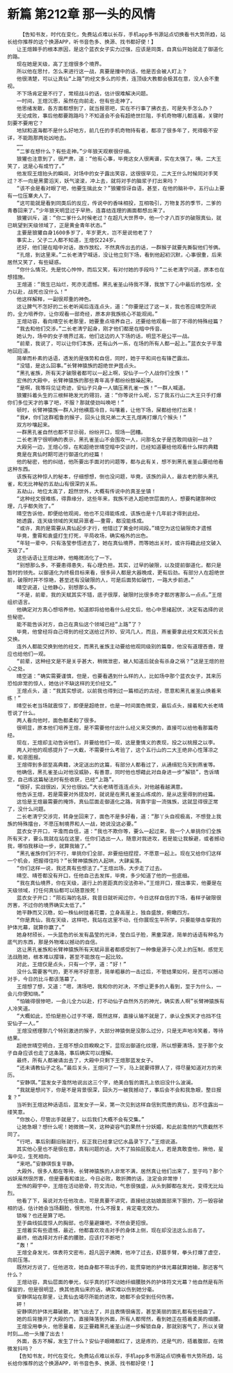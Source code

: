 # 新篇 第212章 那一头的风情
        【告知书友，时代在变化，免费站点难以长存，手机app多书源站点切换看书大势所趋，站长给你推荐的这个换源APP，听书音色多、换源、找书都好使！】
       让王煊棘手的根本原因，是这个蓝衣女子实力过强，应该是同类，自真仙开始就走了御道化的路。
       现在她是天级，高了王煊很多个境界。
       所以他在思忖，怎么来进行这一战，真要是撞中的话，他是否会被人盯上？
       他很清楚，可以让真仙“上路”的经文多么的珍贵，连顶级大教都会极其在意，没人会不重视。
       不下场肯定是不行了，常规战斗的话，估计很难解决问题。
       一时间，王煊沉思，虽然在向前走，但有些走神了。
       他思绪发散，各方面都想到了，就当报恩吧，实在不行事了拂衣去，可是失手怎么办？
       无论成败，事后他都要跑路吗？不知道会不会有超绝世拦阻，手机奇物哪儿都连着，关键时刻要不要用它？
       地狱和道海都不是什么好地方，前几任的手机奇物持有者，都凉了很多年了，死得极不安详，不能跑那两处凶地去。
       ……
       “二爹在想什么？有些走神。”少年狼天观察很仔细。
       狼獾也注意到了，很严肃，道：“他有心事，毕竟这女人很离谱，实在太强了。咦，二大王笑了，这是心有成竹了。”
       他发现王煊抬头的瞬间，对场中的女子露出笑容，这很很罕见，二大王什么时候同对手笑过？不一向是黑雾滔天，妖气滚滚，冲上去，就将对手的脑浆子打出来吗？
       “该不会是看对眼了吧，他要生擒此女？”狼獾惊讶自语，甚至，在他的脑补中，五行山上要有一位压寨夫人了。
       “这可能就是看到同类后的反应，传说中的香味相投，互相吸引，万物复苏的季节，二爹的青春回来了。”少年狼天明显过于早熟，连喜结连理的画面都想出来了。
       狼獾训斥，道：“你二爹什么时候老过？在超凡大世界中，他一个才八百岁的破限真仙，就已眺望到天级领域了，正是黄金青年状态。”
       主要是狼獾自身1600多岁了，年岁更大，岂不是说他老了？
       事实上，父子二人都不知道，王煊仅224岁。
       还好，他们是在暗中对话，故作放松，不然真传出去的话，一群猴子就要先撕裂他们爷俩。
       “孔煊，到这里来。”二长老清宁喊话，没让他立刻下场，看到他起初沉默，心事很重，后来居然又笑了，有些疑惑。
       “你什么情况，先是忧心忡忡，而后又笑，有对付她的手段吗？”二长老清宁问道，原本也在想措施。
       王煊道：“我生已灿烂，死亦无遗憾。黑孔雀圣山待我不薄，我放下了心中最后的包袱，全力以赴，战死也没什么！”
       他这样解释，一副很郑重的神色。
       这让脾气不怎好的二长老听闻后连连点头，道：“你要是过了这一关，我也答应晴空所说的，全力培养你，让你观看一部奇经，原本非我族核心不能观阅。”
       王煊动容，看向晴空长老那里，她要重点培养自己，还要给他观看一部了不得的特殊经篇？
       “我去和他们交涉。”二长老清宁起身，刚才他们都是在暗中传音。
       她认为，场中的女子境界过高，他们这边的人下场的话，明显不是公平一战。
       “前辈，我说了，可以让你们本族，还有山外一系，在场的所有人都一起上。”蓝衣女子平澹地回应道。
       简单而朴素的话语，透发的是强势和自信，同时，她于平和间也有锋芒露出。
       “没错，是这么回事。”长臂神猿族的超绝世尹茵点头。
       “黑孔雀族，所有天才破限者都可以一起上啊，安仙子一个人战你们全族！”
       宏伟的大殿中，长臂神猿族的那些青年高手都纷纷鼓噪起来。
       “是啊，我等将见证奇迹，安仙子只身一人镇压黑孔雀一族！”一群人喊道。
       狼獾抖着头生的三根鲜艳发光的翎羽，道：“你等说什么呢，忘了我五行山二大王只手打爆你们多位天才的事了吧，不服？那就使劲叫唤吧！”
       顿时，长臂神猿族一群人对他横眉冷目，叫嚷着，让他下场，屎都给他打出来！
       “我#，你们这群粗鲁的猴子，回头让我兄弟二大王孔煊再打爆几个猴头！”
       双方吵嚷起来。
       一群黑孔雀自然也都不甘示弱，纷纷开口，现场一团糟。
       二长老清宁很明确的表示，黑孔雀圣山不会围攻一人，问那名女子是否敢同级别一战？
       大殿另一边，王煊心惊，在和超绝世晴空暗中交谈时，已经知道要给他观看什么样的典籍
       竟是在真仙时期可进行御道化的经篇！
       他的秘密，他的纠结，他所要出手面对的问题等，都与此有关，想不到黑孔雀圣山要给他看这种东西。
       该族有这种惊人的秘本，仔细想想，倒也没问题，毕竟，该族的异人，最古老的那头黑孔雀，和无比神秘的五劫山有很深的关系。
       五劫山，地位太高了，超然世外，大概有传说中的真圣坐镇！
       “这种经文很难练，得靠缘分，这些年来，我族不进入超绝世层面的人，想要构建那种纹理，几乎都失败了。”
       晴空告诉他，即便给他观阅，他也不见得能练成，该族也是十几年前才得到此经。
       她透露，连天级领域的天赋异禀者——重霄，都没能练成。
       “或许，真的是需要从真仙起步才行，他错过了黄金时间段。”晴空为这位破限奇才遗憾
       毕竟，重霄和袁盛打生打死，平局收场，确实格外的出色。
       “年轻一辈中，只有洛莹参悟进去了，她在真仙境界，而等她出关时，或许将藉此经文破入天级了。”
       这些话语让王煊出神，他略微消化了一下。
       “别想那么多，不要患得患失，有心理负担。其实，过早的破限，以及提前御道化，都只是暂时的领先。以御道化为终极目标来看，很多异人都是大器晚成，更有后劲。有部分人在超绝世前，破限时并不惊艳，甚至还有没破限的人，可是后面势如破竹，一路大步前进。”
       晴空说道，让他静心，别想那么多。
       “不是，前辈，我的天赋其实不错，底子很厚，破限时比很多奇才都厉害那么一点点。”王煊组织语言。
       他确定对方真心想培养他，知道即将给他看什么经文后，他心中思绪起伏，决定有选择的说些秘密。
       能不能告诉对方，自己在真仙这个领域已经“上路”了？
       毕竟，他曾经将自己得到的经文送给过齐妙、安鸿几人，而且，燕雀要拿此经文和其兄长去交换。
       连外人都能交换到他的经文，而黑孔雀族主动要给他观同级别的篇章，他没有道理吝啬，理应也给他们一观。
       “前辈，这种经文是不是关乎甚大，稍微泄密，被人知道后就会有杀身之祸？”这是王煊的担心之处。
       晴空道：“确实需要谨慎，但是，也要看遇到什么样的人，比如场中那个蓝衣女子，其来历恐怕非常的惊人，她估计不缺这样的无价经文。”
       王煊点头，道：“我其实想说，以前我也得到过一篇相近的古经，愿意和黑孔雀圣山换着来练！”
       晴空长老当场就震惊了，即便是超绝世，也是一时间面色微变，最后点头，接着和大长老晴苍说了什么。
       两人看向他时，面色都柔和了很多。
       很明显，原本他们培养王煊，是不需要他付出什么经义来交换的，直接可以给他看那篇奇经。
       现在，王煊却主动告诉他们，并要给他们一观，这是重情义的表现，投之以桃报之以李。
       两人对他的观感提升了一大截，不需要什么考验了，这个五行山的二大王绝非心性薄凉之辈，知恩图报。
       王煊得到多部至高典籍，决定送出的这篇，有部分人都看过了，从通缉犯乌天到燕雀等。
       他确信，黑孔雀圣山对他没威胁，有善意，同时他也想藉此对自身进一步“解锁”，告诉晴空，自己练这篇秘法时有些收获，已经“上路”。
       “很好，实战很凶，天分也很凶。”大长老晴苍连连点头，对他越看越满意。
       他告诉王煊，若是需要对外提及时，就说是在黑孔雀圣山练成的，是从这里得到的经篇。
       这恰是王煊最需要的掩饰，真仙层面走御道化之路，背靠宇宙一流强族，这就显得很正常了，没什么问题。
       二长老清宁交涉完，转身坐回来了，面色不是多好看，道：“那丫头自视极高，不想登上我族的特殊擂台，不愿压制境界和人一战，她说没这必要。”
       蓝衣女子开口，平澹而自信，道：“我也不欺你等，要么一起过来，我一个人单挑你们全族所有天才，要么我就在站在这里，任你们选出一人，随意对我进攻，若是能让我躲避，或者撼动我，哪怕我移动一步，就算我输了。”
       “黑孔雀族你们行不行，单挑你们全部，非要扭扭捏捏，不愿意一起上。现在又给你们这样一个机会，把握得住吗？”长臂神猿族的人起哄，大肆奚落。
       “你们这样一说，我还真有些想法了。”王煊出场，大步走了过去。
       晴空、晴苍都没有开口，任他自己去发挥，毕竟，多少知道了他的一些底细。
       “我在真仙境界，你在天级，道行上的差距真的没法弥补。”王煊开口，摆出事实，他要是在天级领域，打任何真仙都可以随意按死！
       蓝衣女子开口：“陨石海的名妖，我昔日就听闻过你，今日这样自信的下场，看样子破限很厉害，不过你的境界确实太低了。”
       她平静而又沉稳，如一株仙树挂着花蕾，立身高崖上，独自盛放，俯瞰四方。
       “你是真仙，我在天级，这样吧，我站在这里不动，任你展现生平所学，只要能够击穿我的护体光幕，就算你赢了。”
       她身材颀长，一头蓝色的长发有晶莹的光泽，莹白瓜子脸，黑童深邃，简单的话语有种名为底气的东西，那是外物难以撼动的自信。
       这让黑孔雀族和长臂神猿族所有天赋异禀者都感受到了一种像是源于心灵上的压制，感觉无法战胜她，根本难以撄锋，甚至不能放在一起比较。
       对此，王煊仅是点头，只有一个字，道：“好！”
       没什么需要客气的，更不用不好意思，简单粗暴的一击过后，不管结果如何，是否可以撼动对手，今日的比斗都该落幕了。
       王煊想了想，又道：“嗯，清场吧，我和你的对决，不想让更多的人看到，至于为什么，一会儿你便知晓。”
       “怕输得很惨吧，一会儿全力以赴，打不动仙子自然外方的神光，确实丢人啊”长臂神猿族有人冷笑道。
       “大概如此，恐怕是担心过于不堪，既然这样，直接认输不就是了，承认全族天才也挡不住安仙子一人。”
       王煊没搭理那几个特别激进的猴子，大部分神猿倒是没那么过分，只是无声地冷笑着，等待结果。
       超绝世晴空明白，王煊不想众目睽睽之下，显现出御道化纹理，所以想要清场，至于那个女子自身应该也走了这条路，事后确实可以理解。
       最终，所有人都被请出去了，大殿中只剩下王煊那蓝发女子。
       “还未请教仙子之名。”最后关头，王煊问了一下，马上就要得罪人了，得尽量知道对方的来历。
       “安静琪。”蓝发女子澹然地说出这三个字，绝美白皙的面孔上依旧没什么波澜。
       “我就是想问下，你是不是背景很深，回头万一被我撼动了，事后会不会和我急眼，整日报复？”
       当听到王煊这种话语后，蓝发女子一呆，第一次见到这样自信到荒唐的真仙，忍不住露出一缕笑意。
       “你放心，尽管出手就是了，以后我们大概不会有交集。”
       让她急眼？想什么呢！她微微一笑，这种姿容气韵果然十分妖媚，和此前澹然的气质截然不同了。
       “行吧，事后别翻旧账就行，反正我已经拿记忆水晶录下了。”王煊说道。
       其实他心里也不是很在意，真有问题的话，大不了拍拍屁股走人，若是真敢查他，揪他，星海中见，生死相向。
       “来吧。”安静琪恢复平静。
       大殿外，很多人都在等待，长臂神猿族的人非常不满，居然真让他们出来了，至于吗？那个凶妖虽然很厉害，但是要看和谁比，今日必败，敢折腾的话，注定会非常惨！
       宏伟的殿宇中，王煊在活动筋骨，符文流动，气息很强盛，从头到脚都在发光，变得无比灿烈。
       他看了下，虽说对方任他攻击，可是真要不讲究，直接给这姑娘面部来下狠的，万一毁容破相的话，估计她会当场翻脸，恨死他，什么不报复，肯定毫无效力。
       锁喉？也还是算了吧。
       至于曲线弧度惊人的胸部，也尽量避嫌吧，不然会更招恨。
       王煊着实有些遗憾，最近，他都喜欢攻击对手的身体上侧，现在却没法这么出击了。
       最终，他选择对方纤柔的腰肢，应该打不断吧？
       “轰！”
       王煊全身发光，体表符文密布，超凡因子沸腾，他冲了过去，舒展手臂，拳头打爆了虚空，向前压落。
       既然对方说了，任他进攻，她自身都不带出手的，能贯穿她的护体光幕就算她输，那还客气什么？
       王煊动容，真仙层面的拳光，似乎真的打不动她纤细腰肢外的护体符文光幕？他自然是有所保留的，但是很明显，换其他真仙来的话，确实难以伤到她分毫。
       安静琪站在那里，让真仙去竭尽所能的进攻，她都不会受到任何伤害。
       砰！
       安静琪的护体光幕破散，她飞出去了，并且表情很痛苦，甚至美丽的面孔都有些扭曲了。
       她的后背撞开了大殿的门，直接降落到外面，所有人都愕然，看到她正在捂着柔美的细腰。
       王煊没用拳头，他思量着，反正要藉黑孔雀圣山进一步解锁自身，那就别客气了，所以关键时刻……他一头撞了出去！
       外面，各方不解，发生了什么？安仙子眼睛都红了，这是疼的，还是气的，捂着腹部，在微微发抖吗？
       【告知书友，时代在变化，免费站点难以长存，手机app多书源站点切换看书大势所趋，站长给你推荐的这个换源APP，听书音色多、换源、找书都好使！】